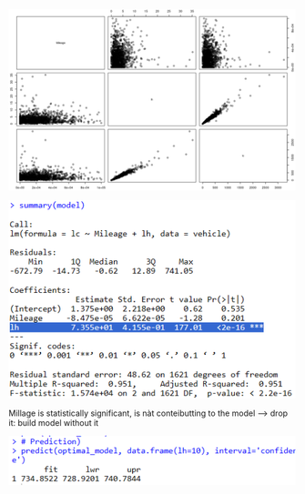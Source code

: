 
![alt text](image-1.png)

![alt text](image.png)

Millage is statistically significant, is nàt conteibutting to the model  --> drop it: build model without it


![alt text](image-2.png)